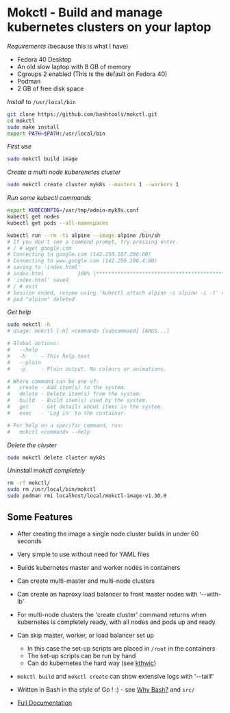 # Mokctl - Build and manage kubernetes clusters on your laptop

*Requirements* (because this is what I have)

* Fedora 40 Desktop
* An old slow laptop with 8 GB of memory
* Cgroups 2 enabled (This is the default on Fedora 40)
* Podman
* 2 GB of free disk space

*Install* to `/usr/local/bin`

```bash
git clone https://github.com/bashtools/mokctl.git
cd mokctl
sudo make install
export PATH=$PATH:/usr/local/bin
```

*First use*

```bash
sudo mokctl build image
```

*Create a multi node kuberenetes cluster*

```bash
sudo mokctl create cluster myk8s --masters 1 --workers 1
```

*Run some kubectl commands*

```bash
export KUBECONFIG=/var/tmp/admin-myk8s.conf
kubectl get nodes
kubectl get pods --all-namespaces

kubectl run --rm -ti alpine --image alpine /bin/sh
# If you don't see a command prompt, try pressing enter.
# / # wget google.com
# Connecting to google.com (142.250.187.206:80)
# Connecting to www.google.com (142.250.200.4:80)
# saving to 'index.html'
# index.html           100% |******************************************************************| 21243  0:00:00 ETA
# 'index.html' saved
# / # exit
# Session ended, resume using 'kubectl attach alpine -c alpine -i -t' command when the pod is running
# pod "alpine" deleted
```

*Get help*

```bash
sudo mokctl -h
# Usage: mokctl [-h] <command> [subcommand] [ARGS...]

# Global options:
#   --help
#   -h     - This help text
#   --plain
#   -p     - Plain output. No colours or animations.

# Where command can be one of:
#   create - Add item(s) to the system.
#   delete - Delete item(s) from the system.
#   build  - Build item(s) used by the system.
#   get    - Get details about items in the system.
#   exec   - 'Log in' to the container.

# For help on a specific command, run:
#   mokctl <command> --help
```

*Delete the cluster*

```bash
sudo mokctl delete cluster myk8s
```

*Uninstall mokctl completely*

```bash
rm -rf mokctl/
sudo rm /usr/local/bin/mokctl
sudo podman rmi localhost/local/mokctl-image-v1.30.0
```

## Some Features

* After creating the image a single node cluster builds in under 60 seconds
* Very simple to use without need for YAML files
* Builds kubernetes master and worker nodes in containers
* Can create multi-master and multi-node clusters
* Can create an haproxy load balancer to front master nodes with '--with-lb'
* For multi-node clusters the 'create cluster' command returns when kubernetes is completely ready, with all nodes and pods up and ready.
* Can skip master, worker, or load balancer set up
  * In this case the set-up scripts are placed in `/root` in the containers
  * The set-up scripts can be run by hand
  * Can do kubernetes the hard way (see [kthwic](https://github.com/my-own-kind/kubernetes-the-hard-way-in-containers))
* `mokctl build` and `mokctl create` can show extensive logs with '--tailf'
* Written in Bash in the style of Go ! :) - see [Why Bash?](https://github.com/my-own-kind/mokctl-docs/blob/master/docs/faq.md#why-bash) and `src/`

* [Full Documentation](https://github.com/bashtools/mokctl-docs/tree/master/docs)
